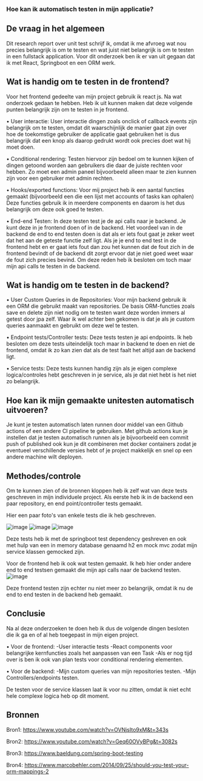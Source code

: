 ### Hoe kan ik automatisch testen in mijn applicatie?


## De vraag in het algemeen
Dit research report over unit test schrijf ik, omdat ik me afvroeg wat nou precies belangrijk is om te testen en wat juist niet belangrijk is om te testen in een fullstack application. Voor dit onderzoek ben ik er van uit gegaan dat ik met React, Springboot en een ORM werk. 


## Wat is handig om te testen in de frontend?
Voor het frontend gedeelte van mijn project gebruik ik react js. Na wat onderzoek gedaan te hebben. Heb ik uit kunnen maken dat deze volgende punten belangrijk zijn om te testen in je frontend.

•	User interactie: User interactie dingen zoals onclick of callback events zijn belangrijk om te testen, omdat dit waarschijnlijk de manier gaat zijn over hoe de toekomstige gebruiker de applicatie gaat gebruiken het is dus belangrijk dat een knop als daarop gedrukt wordt ook precies doet wat hij moet doen.

•	Conditional rendering: Testen hiervoor zijn bedoel om te kunnen kijken of dingen getoond worden aan gebruikers die daar de juiste rechten voor hebben. Zo moet een admin paneel bijvoorbeeld alleen maar te zien kunnen zijn voor een gebruiker met admin rechten.

•	Hooks/exported functions: Voor mij project heb ik een aantal functies gemaakt (bijvoorbeeld een die een lijst met accounts of tasks kan ophalen) Deze functies gebruik ik in meerdere components en daarom is het dus belangrijk om deze ook goed te testen.

•	End-end Testen: In deze testen test je de api calls naar je backend.  Je kunt deze in je frontend doen of in de backend. Het voordeel van in de backend de end to end testen doen is dat als er iets fout gaat je zeker weet dat het aan de geteste functie zelf ligt. Als je je end to end test in de frontend hebt en er gaat iets fout dan zou het kunnen dat de fout zich in de frontend bevindt of de backend dit zorgt ervoor dat je niet goed weet waar de fout zich precies bevind. Om deze reden heb ik besloten om toch maar mijn api calls te testen in de backend.

## Wat is handig om te testen in de backend?

•	User Custom Queries in de Repositories: Voor mijn backend gebruik ik een ORM die gebruikt maakt van repositories. De basis ORM-functies zoals save en delete zijn niet nodig om te testen want deze worden immers al getest door jpa zelf. Waar ik wel achter ben gekomen is dat je als je custom queries aanmaakt en gebruikt om deze wel te testen.

•	Endpoint tests/Controller tests: Deze tests testen je api endpoints. Ik heb besloten om deze tests uiteindelijk toch maar in backend te doen en niet de frontend, omdat ik zo kan zien dat als de test faalt het altijd aan de backend ligt.

•	Service tests: Deze tests kunnen handig zijn als je eigen complexe logica/controles hebt geschreven in je service, als je dat niet hebt is het niet zo belangrijk.

## Hoe kan ik mijn gemaakte unitesten automatisch uitvoeren?

Je kunt je testen automatisch laten runnen door middel van een Github actions of een andere CI pipeline te gebruiken. Met github actions kun je instellen dat je testen automatisch runnen als je bijvoorbeeld een commit push of published ook kun je dit combineren met docker containers zodat je eventueel verschillende versies hebt of je project makkelijk en snel op een andere machine wilt deployen.


## Methodes/controle

Om te kunnen zien of de bronnen kloppen heb ik zelf wat van deze tests geschreven in mijn individuele project. Als eerste heb ik in de backend een paar repository, en end point/controller tests gemaakt. 

Hier een paar foto's van enkele tests die ik heb geschreven.

![image](https://user-images.githubusercontent.com/79633852/170297614-72b71daf-1b70-4ad4-94f0-5db3f76a196b.png)
![image](https://user-images.githubusercontent.com/79633852/170297687-88f1595e-b7ab-40cd-aa3e-7e21e24e47c8.png)
![image](https://user-images.githubusercontent.com/79633852/170297751-8b2f2aa4-7670-4988-8095-3a5279089506.png)

Deze tests heb ik met de springboot test dependency geshreven en ook met hulp van een in memory database genaamd h2 en mock mvc zodat mijn service klassen gemocked zijn.

Voor de frontend heb ik ook wat testen gemaakt. Ik heb hier onder andere end to end testsen gemaakt die mijn api calls naar de backend testen.
![image](https://user-images.githubusercontent.com/79633852/170304836-781f3946-4132-4915-a9a9-b9a4d5401c95.png)

Deze frontend testen zijn echter nu niet meer zo belangrijk, omdat ik nu de end to end testen in de backend heb gemaakt.

## Conclusie

Na al deze onderzoeken te doen heb ik dus de volgende dingen besloten die ik ga en of al heb toegepast in mijn eigen project.

•	Voor de frontend:
-User interactie tests
-React components voor belangrijke kernfuncties zoals het aanpassen van een Task
-Als er nog tijd over is ben ik ook van plan tests voor conditional rendering elementen.

•	Voor de backend:
-Mijn custom queries van mijn repositories testen.
-Mijn Controllers/endpoints testen.

De testen voor de service klassen laat ik voor nu zitten, omdat ik niet echt hele complexe logica heb op dit moment.


## Bronnen
Bron1: https://www.youtube.com/watch?v=OVNjsIto9xM&t=343s

Bron2: https://www.youtube.com/watch?v=Geq60OVyBPg&t=3082s

Bron3: https://www.baeldung.com/spring-boot-testing

Bron4: https://www.marcobehler.com/2014/09/25/should-you-test-your-orm-mappings-2
